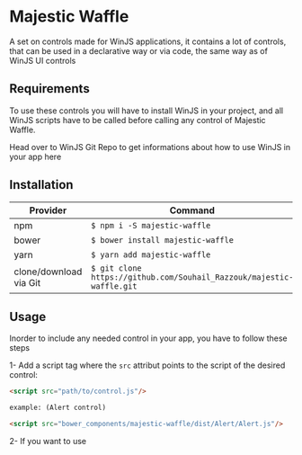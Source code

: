 # Majestic Waffle

A set on controls made for WinJS applications, it contains a lot of controls, that can be used in a declarative way or via code, the same way as of WinJS UI controls

## Requirements

To use these controls you will have to install WinJS in your project, and all WinJS scripts have to be called before calling any control of Majestic Waffle.

Head over to WinJS Git Repo to get informations about how to use WinJS in your app here

## Installation

| Provider | Command |
| -------- | ------- |
| npm | `$ npm i -S majestic-waffle` |
| bower | `$ bower install majestic-waffle` |
| yarn | `$ yarn add majestic-waffle` |
| clone/download via Git | `$ git clone https://github.com/Souhail_Razzouk/majestic-waffle.git` |

## Usage

Inorder to include any needed control in your app, you have to follow these steps

1- Add a script tag where the `src` attribut points to the script of the desired control:

``` html
<script src="path/to/control.js"/>

example: (Alert control)

<script src="bower_components/majestic-waffle/dist/Alert/Alert.js"/>

```

2- If you want to use 